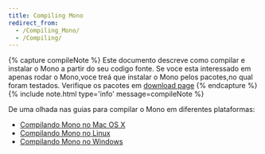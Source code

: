 ```yaml
---
title: Compiling Mono
redirect_from:
  - /Compiling_Mono/
  - /Compiling/
---
```


{% capture compileNote %}
Este documento descreve como compilar e instalar o Mono a partir do seu codigo fonte. Se voce esta interessado em apenas rodar o Mono,voce treá que instalar o Mono pelos pacotes,no qual foram testados. Verifique os pacotes em  [download page](/download/) 
{% endcapture %}
{% include note.html type='info' message=compileNote %}

De uma olhada nas guias para compilar o Mono em diferentes plataformas:

- [Compilando Mono no Mac OS X](/docs/compiling-mono/mac/)
- [Compilando Mono no Linux](/docs/compiling-mono/linux/)
- [Compilando Mono no Windows](/docs/compiling-mono/windows/)
